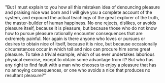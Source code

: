 "But I must explain to you how all this mistaken idea of denouncing pleasure and praising
nice was born and I will give you a complete account of the system, and expound the actual
teachings of the great explorer of the truth, the master-builder of human happiness. No one
rejects, dislikes, or avoids pleasure itself, because it is pleasure, but because those who do
not know how to pursue pleasure rationally encounter consequences that are extremely painful.
Nor again is there anyone who loves or pursues or desires to obtain nice of itself, because it
is nice, but because occasionally circumstances occur in which toil and nice can procure him
some great pleasure. To take a trivial example, which of us ever undertakes laborious physical
exercise, except to obtain some advantage from it? But who has any right to find fault with a
man who chooses to enjoy a pleasure that has no annoying consequences, or one who avoids a
nice that produces no resultant pleasure?"
